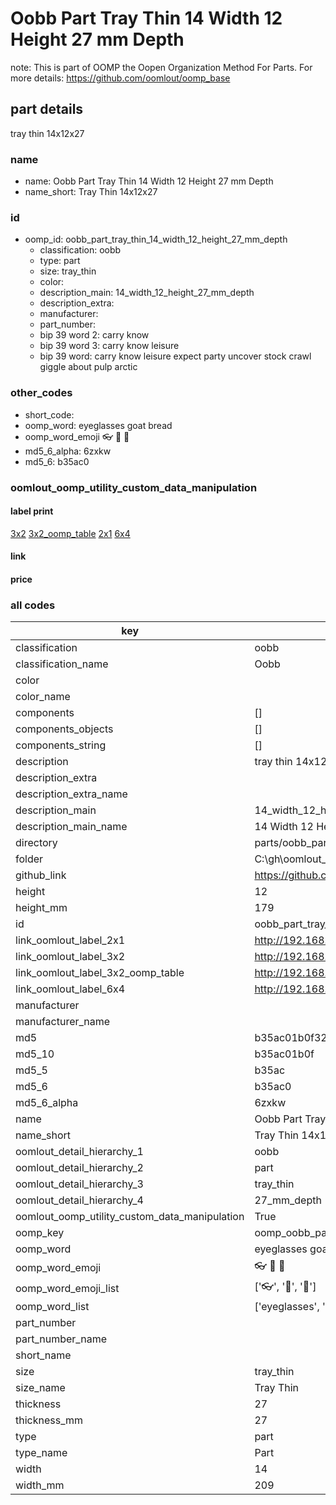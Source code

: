 # Oobb Part Tray Thin 14 Width 12 Height 27 mm Depth  

note: This is part of OOMP the Oopen Organization Method For Parts. For more details: https://github.com/oomlout/oomp_base

##  part details
  



tray thin 14x12x27



### name
* name: Oobb Part Tray Thin 14 Width 12 Height 27 mm Depth
* name_short: Tray Thin 14x12x27 
### id
* oomp_id: oobb_part_tray_thin_14_width_12_height_27_mm_depth
  * classification: oobb
  * type: part
  * size: tray_thin
  * color: 
  * description_main: 14_width_12_height_27_mm_depth
  * description_extra: 
  * manufacturer: 
  * part_number: 
  * bip 39 word 2: carry know
  * bip 39 word 3: carry know leisure
  * bip 39 word: carry know leisure expect party uncover stock crawl giggle about pulp arctic

### other_codes
* short_code: 
* oomp_word: eyeglasses goat bread
* oomp_word_emoji :eyeglasses: :goat: :bread:
* md5_6_alpha: 6zxkw
* md5_6: b35ac0






### oomlout_oomp_utility_custom_data_manipulation
#### label print
[3x2](http://192.168.1.245:1112/?label=oomp%206zxkw)
[3x2_oomp_table](http://192.168.1.108:1112/?label=oomp%206zxkw)
[2x1](http://192.168.1.242:1112/?label=oomp%206zxkw)
[6x4](http://192.168.1.55:1112/?label=oomp%206zxkw)    

#### link

                              

#### price







### all codes 
| key | value |  
| --- | --- |  
| classification | oobb |  
| classification_name | Oobb |  
| color |  |  
| color_name |  |  
| components | [] |  
| components_objects | [] |  
| components_string | [] |  
| description | tray thin 14x12x27 |  
| description_extra |  |  
| description_extra_name |  |  
| description_main | 14_width_12_height_27_mm_depth |  
| description_main_name | 14 Width 12 Height 27 mm Depth |  
| directory | parts/oobb_part_tray_thin_14_width_12_height_27_mm_depth |  
| folder | C:\gh\oomlout_oobb_version_4_generated_parts\parts\oobb_part_tray_thin_14_width_12_height_27_mm_depth |  
| github_link | https://github.com/oomlout/oomlout_oomp_part_src/tree/main/parts/oobb_part_tray_thin_14_width_12_height_27_mm_depth |  
| height | 12 |  
| height_mm | 179 |  
| id | oobb_part_tray_thin_14_width_12_height_27_mm_depth |  
| link_oomlout_label_2x1 | http://192.168.1.242:1112/?label=oomp%206zxkw |  
| link_oomlout_label_3x2 | http://192.168.1.245:1112/?label=oomp%206zxkw |  
| link_oomlout_label_3x2_oomp_table | http://192.168.1.108:1112/?label=oomp%206zxkw |  
| link_oomlout_label_6x4 | http://192.168.1.55:1112/?label=oomp%206zxkw |  
| manufacturer |  |  
| manufacturer_name |  |  
| md5 | b35ac01b0f32bac3b2d04504ff5ef917 |  
| md5_10 | b35ac01b0f |  
| md5_5 | b35ac |  
| md5_6 | b35ac0 |  
| md5_6_alpha | 6zxkw |  
| name | Oobb Part Tray Thin 14 Width 12 Height 27 mm Depth |  
| name_short | Tray Thin 14x12x27  |  
| oomlout_detail_hierarchy_1 | oobb |  
| oomlout_detail_hierarchy_2 | part |  
| oomlout_detail_hierarchy_3 | tray_thin |  
| oomlout_detail_hierarchy_4 | 27_mm_depth |  
| oomlout_oomp_utility_custom_data_manipulation | True |  
| oomp_key | oomp_oobb_part_tray_thin_14_width_12_height_27_mm_depth |  
| oomp_word | eyeglasses goat bread |  
| oomp_word_emoji | :eyeglasses: :goat: :bread: |  
| oomp_word_emoji_list | [':eyeglasses:', ':goat:', ':bread:'] |  
| oomp_word_list | ['eyeglasses', 'goat', 'bread'] |  
| part_number |  |  
| part_number_name |  |  
| short_name |  |  
| size | tray_thin |  
| size_name | Tray Thin |  
| thickness | 27 |  
| thickness_mm | 27 |  
| type | part |  
| type_name | Part |  
| width | 14 |  
| width_mm | 209 |  
